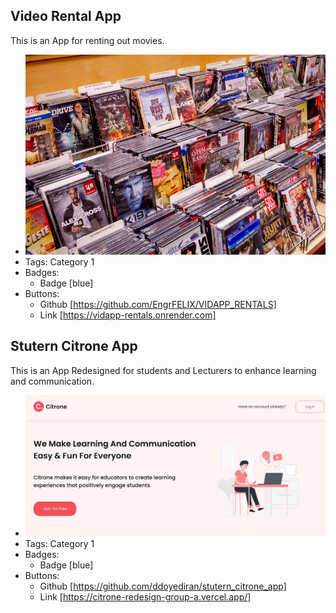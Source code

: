 ## Video Rental App
This is an App for renting out movies.
- ![600x200](../assets/vidrental.jpeg)
- Tags: Category 1
- Badges:
  - Badge [blue]
- Buttons:
  - Github [https://github.com/EngrFELIX/VIDAPP_RENTALS]
  - Link [https://vidapp-rentals.onrender.com]

## Stutern Citrone App
This is an App Redesigned for students and Lecturers to enhance learning and communication.
- ![600x200](../assets/citrone.jpeg.jpg)
- Tags: Category 1
- Badges:
  - Badge [blue]
- Buttons:
  - Github [https://github.com/ddoyediran/stutern_citrone_app]
  - Link [https://citrone-redesign-group-a.vercel.app/]
